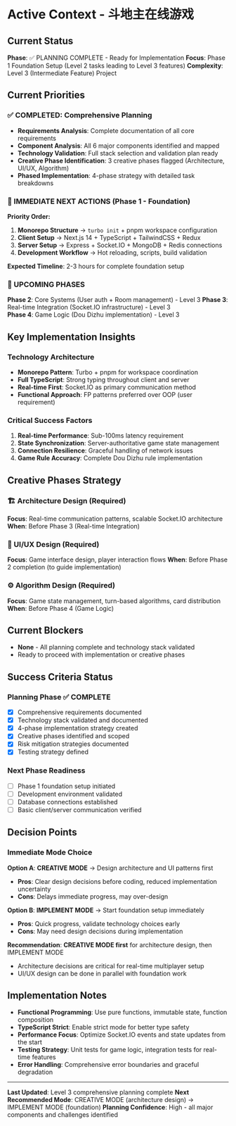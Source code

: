 # Active Context - 斗地主在线游戏

## Current Status
**Phase**: ✅ PLANNING COMPLETE - Ready for Implementation
**Focus**: Phase 1 Foundation Setup (Level 2 tasks leading to Level 3 features)
**Complexity**: Level 3 (Intermediate Feature) Project

## Current Priorities

### ✅ COMPLETED: Comprehensive Planning
- **Requirements Analysis**: Complete documentation of all core requirements
- **Component Analysis**: All 6 major components identified and mapped
- **Technology Validation**: Full stack selection and validation plan ready
- **Creative Phase Identification**: 3 creative phases flagged (Architecture, UI/UX, Algorithm)
- **Phased Implementation**: 4-phase strategy with detailed task breakdowns

### 🎯 IMMEDIATE NEXT ACTIONS (Phase 1 - Foundation)

**Priority Order:**
1. **Monorepo Structure** → `turbo init` + pnpm workspace configuration
2. **Client Setup** → Next.js 14 + TypeScript + TailwindCSS + Redux
3. **Server Setup** → Express + Socket.IO + MongoDB + Redis connections
4. **Development Workflow** → Hot reloading, scripts, build validation

**Expected Timeline**: 2-3 hours for complete foundation setup

### 🔄 UPCOMING PHASES

**Phase 2**: Core Systems (User auth + Room management) - Level 3
**Phase 3**: Real-time Integration (Socket.IO infrastructure) - Level 3  
**Phase 4**: Game Logic (Dou Dizhu implementation) - Level 3

## Key Implementation Insights

### Technology Architecture
- **Monorepo Pattern**: Turbo + pnpm for workspace coordination
- **Full TypeScript**: Strong typing throughout client and server
- **Real-time First**: Socket.IO as primary communication method
- **Functional Approach**: FP patterns preferred over OOP (user requirement)

### Critical Success Factors
1. **Real-time Performance**: Sub-100ms latency requirement
2. **State Synchronization**: Server-authoritative game state management
3. **Connection Resilience**: Graceful handling of network issues
4. **Game Rule Accuracy**: Complete Dou Dizhu rule implementation

## Creative Phases Strategy

### 🏗️ Architecture Design (Required)
**Focus**: Real-time communication patterns, scalable Socket.IO architecture
**When**: Before Phase 3 (Real-time Integration)

### 🎨 UI/UX Design (Required)  
**Focus**: Game interface design, player interaction flows
**When**: Before Phase 2 completion (to guide implementation)

### ⚙️ Algorithm Design (Required)
**Focus**: Game state management, turn-based algorithms, card distribution
**When**: Before Phase 4 (Game Logic)

## Current Blockers
- **None** - All planning complete and technology stack validated
- Ready to proceed with implementation or creative phases

## Success Criteria Status

### Planning Phase ✅ COMPLETE
- [x] Comprehensive requirements documented
- [x] Technology stack validated and documented
- [x] 4-phase implementation strategy created
- [x] Creative phases identified and scoped
- [x] Risk mitigation strategies documented
- [x] Testing strategy defined

### Next Phase Readiness
- [ ] Phase 1 foundation setup initiated
- [ ] Development environment validated
- [ ] Database connections established
- [ ] Basic client/server communication verified

## Decision Points

### Immediate Mode Choice
**Option A**: **CREATIVE MODE** → Design architecture and UI patterns first
- **Pros**: Clear design decisions before coding, reduced implementation uncertainty
- **Cons**: Delays immediate progress, may over-design

**Option B**: **IMPLEMENT MODE** → Start foundation setup immediately  
- **Pros**: Quick progress, validate technology choices early
- **Cons**: May need design decisions during implementation

**Recommendation**: **CREATIVE MODE first** for architecture design, then IMPLEMENT MODE
- Architecture decisions are critical for real-time multiplayer setup
- UI/UX design can be done in parallel with foundation work

## Implementation Notes
- **Functional Programming**: Use pure functions, immutable state, function composition
- **TypeScript Strict**: Enable strict mode for better type safety
- **Performance Focus**: Optimize Socket.IO events and state updates from the start
- **Testing Strategy**: Unit tests for game logic, integration tests for real-time features
- **Error Handling**: Comprehensive error boundaries and graceful degradation

---
**Last Updated**: Level 3 comprehensive planning complete
**Next Recommended Mode**: CREATIVE MODE (architecture design) → IMPLEMENT MODE (foundation)
**Planning Confidence**: High - all major components and challenges identified
